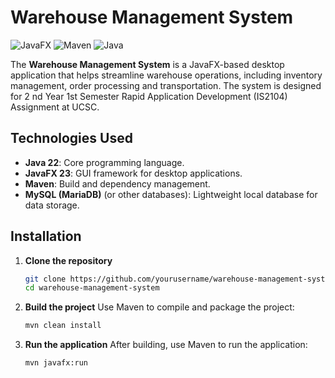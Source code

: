 # Warehouse Management System

![JavaFX](https://img.shields.io/badge/JavaFX-v23-blue.svg)
![Maven](https://img.shields.io/badge/Maven-Build-brightgreen.svg)
![Java](https://img.shields.io/badge/Java-22-orange.svg)

The **Warehouse Management System** is a JavaFX-based desktop application that helps streamline warehouse operations, including inventory management, order processing and transportation. The system is designed for 2 nd Year 1st Semester Rapid Application Development (IS2104) Assignment at UCSC.

## Technologies Used
- **Java 22**: Core programming language.
- **JavaFX 23**: GUI framework for desktop applications.
- **Maven**: Build and dependency management.
- **MySQL (MariaDB)** (or other databases): Lightweight local database for data storage.

## Installation

1. **Clone the repository**
   ```bash
   git clone https://github.com/yourusername/warehouse-management-system.git
   cd warehouse-management-system
   ```

2. **Build the project** Use Maven to compile and package the project:
    ```bash
    mvn clean install
    ```
3. **Run the application** After building, use Maven to run the application:
    ```bash
    mvn javafx:run
    ```

